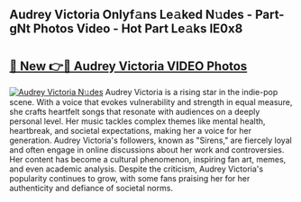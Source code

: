 ## Audrey Victoria Onlyf𝚊ns Le𝚊ked N𝚞des - Part-gNt Photos Video - Hot Part Le𝚊ks IE0x8

# <h2><a href="http://ab50385.deff.icu/?id=Audrey+Victoria">🔗 New 👉🔴 Audrey Victoria VIDEO Photos</a></h2>

[![Audrey Victoria N𝚞des](https://i.imgur.com/rIISA9y.gif)](http://ab50385.deff.icu/?id=Audrey+Victoria)
Audrey Victoria is a rising star in the indie-pop scene. With a voice that evokes vulnerability and strength in equal measure, she crafts heartfelt songs that resonate with audiences on a deeply personal level. Her music tackles complex themes like mental health, heartbreak, and societal expectations, making her a voice for her generation. Audrey Victoria's followers, known as "Sirens," are fiercely loyal and often engage in online discussions about her work and controversies. Her content has become a cultural phenomenon, inspiring fan art, memes, and even academic analysis. Despite the criticism, Audrey Victoria's popularity continues to grow, with some fans praising her for her authenticity and defiance of societal norms.
